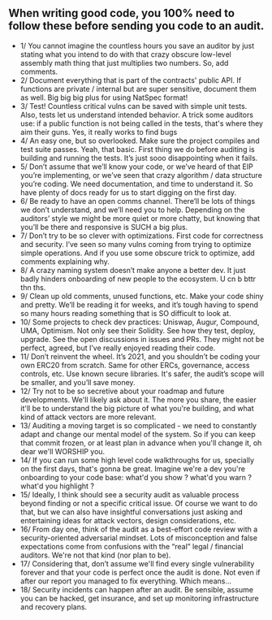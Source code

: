 ## When writing good code, you 100% need to follow these before sending you code to an audit.
- 1/ You cannot imagine the countless hours you save an auditor by just stating what you intend to do with that crazy obscure low-level assembly math thing that just multiplies two numbers. So, add comments.
- 2/ Document everything that is part of the contracts' public API. If functions are private / internal but are super sensitive, document them as well. Big big big plus for using NatSpec format!
- 3/ Test! Countless critical vulns can be saved with simple unit tests. Also, tests let us understand intended behavior. A trick some auditors use: if a public function is not being called in the tests, that's where they aim their guns. Yes, it really works to find bugs
- 4/ An easy one, but so overlooked. Make sure the project compiles and test suite passes. Yeah, that basic. First thing we do before auditing is building and running the tests. It’s just sooo disappointing when it fails.
- 5/ Don’t assume that we’ll know your code, or we’ve heard of that EIP you’re implementing, or we’ve seen that crazy algorithm / data structure you’re coding. We need documentation, and time to understand it. So have plenty of docs ready for us to start digging on the first day.
- 6/ Be ready to have an open comms channel. There’ll be lots of things we don’t understand, and we’ll need you to help. Depending on the auditors’ style we might be more quiet or more chatty, but knowing that you’ll be there and responsive is SUCH a big plus.
- 7/ Don’t try to be so clever with optimizations. First code for correctness and security. I’ve seen so many vulns coming from trying to optimize simple operations. And if you use some obscure trick to optimize, add comments explaining why.
- 8/ A crazy naming system doesn’t make anyone a better dev. It just badly hinders onboarding of new people to the ecosystem. U cn b bttr thn ths.
- 9/ Clean up old comments, unused functions, etc. Make your code shiny and pretty. We’ll be reading it for weeks, and it’s tough having to spend so many hours reading something that is SO difficult to look at.
- 10/ Some projects to check dev practices: Uniswap, Augur, Compound, UMA, Optimism. Not only see their Solidity. See how they test, deploy, upgrade. See the open discussions in issues and PRs. They might not be perfect, agreed, but I’ve really enjoyed reading their code.
- 11/ Don’t reinvent the wheel. It’s 2021, and you shouldn’t be coding your own ERC20 from scratch. Same for other ERCs, governance, access controls, etc. Use known secure libraries. It's safer, the audit’s scope will be smaller, and you’ll save money.
- 12/ Try not to be so secretive about your roadmap and future developments. We'll likely ask about it. The more you share, the easier it'll be to understand the big picture of what you're building, and what kind of attack vectors are more relevant.
- 13/ Auditing a moving target is so complicated - we need to constantly adapt and change our mental model of the system. So if you can keep that commit frozen, or at least plan in advance when you'll change it, oh dear we'll WORSHIP you.
- 14/ If you can run some high level code walkthroughs for us, specially on the first days, that's gonna be great. Imagine we're a dev you're onboarding to your code base: what'd you show ? what'd you warn ? what'd you highlight ?
- 15/ Ideally, I think should see a security audit as valuable process beyond finding or not a specific critical issue. Of course we want to do that, but we can also have insightful conversations just asking and entertaining ideas for attack vectors, design considerations, etc.
- 16/ From day one, think of the audit as a best-effort code review with a security-oriented adversarial mindset. Lots of misconception and false expectations come from confusions with the “real” legal / financial auditors. We're not that kind (nor plan to be).
- 17/ Considering that, don’t assume we'll find every single vulnerability forever and that your code is perfect once the audit is done. Not even if after our report you managed to fix everything. Which means...
- 18/ Security incidents can happen after an audit. Be sensible, assume you can be hacked, get insurance, and set up monitoring infrastructure and recovery plans.
